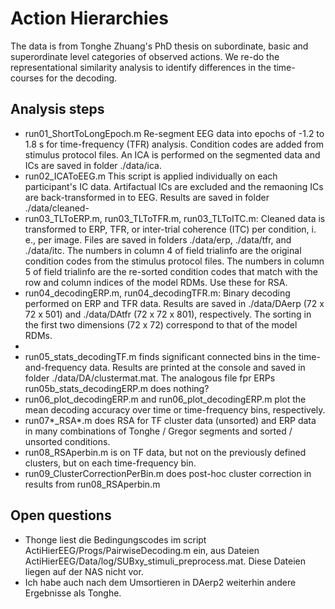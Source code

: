 # Action Hierarchies
The data is from Tonghe Zhuang's PhD thesis on subordinate, basic and superordinate level categories of observed actions. We re-do the representational similarity analysis to identify differences in the time-courses for the decoding.

## Analysis steps
- run01_ShortToLongEpoch.m Re-segment EEG data into epochs of -1.2 to 1.8 s for time-frequency (TFR) analysis. Condition codes are added from stimulus protocol files. An ICA is performed on the segmented data and ICs are saved in folder ./data/ica.
- run02_ICAToEEG.m This script is applied individually on each participant's IC data. Artifactual ICs are excluded and the remaoning ICs are back-transformed in to EEG. Results are saved in folder ./data/cleaned-
- run03_TLToERP.m, run03_TLToTFR.m, run03_TLToITC.m: Cleaned data is transformed to ERP, TFR, or inter-trial coherence (ITC) per condition, i. e., per image. Files are saved in folders ./data/erp, ./data/tfr, and ./data/itc. The numbers in column 4 of field trialinfo are the original condition codes from the stimulus protocol files. The numbers in column 5 of field trialinfo are the re-sorted condition codes that match with the row and column indices of the model RDMs. Use these for RSA.
- run04_decodingERP.m, run04_decodingTFR.m: Binary decoding performed on ERP and TFR data. Results are saved in ./data/DAerp (72 x 72 x 501) and ./data/DAtfr (72 x 72 x 801), respectively.  The sorting in the first two dimensions (72 x 72) correspond to that of the model RDMs.
- 
- run05_stats_decodingTF.m finds significant connected bins in the time-and-frequency data. Results are printed at the console and saved in folder ./data/DA/clustermat.mat. The analogous file fpr ERPs run05b_stats_decodingERP.m does nothing?
- run06_plot_decodingERP.m and run06_plot_decodingERP.m plot the mean decoding accuracy over time or time-frequency bins, respectively.
- run07*_RSA*.m does RSA for TF cluster data (unsorted) and ERP data in many combinations of Tonghe / Gregor segments and sorted / unsorted conditions.
- run08_RSAperbin.m is on TF data, but not on the previously defined clusters, but on each time-frequency bin.
- run09_ClusterCorrectionPerBin.m does post-hoc cluster correction in results from run08_RSAperbin.m

## Open questions
- Thonge liest die Bedingungscodes im script ActiHierEEG/Progs/PairwiseDecoding.m ein, aus Dateien ActiHierEEG/Data/log/SUBxy_stimuli_preprocess.mat. Diese Dateien liegen auf der NAS nicht vor.
- Ich habe auch nach dem Umsortieren in DAerp2 weiterhin andere Ergebnisse als Tonghe.
